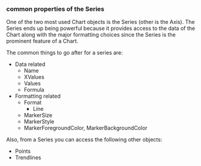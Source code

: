 ### common properties of the Series

One of the two most used Chart objects is the Series (other is the Axis). The Series ends up being powerful because it provides access to the data of the Chart along with the major formatting choices since the Series is the prominent feature of a Chart.

The common things to go after for a series are:

- Data related
  - Name
  - XValues
  - Values
  - Formula
- Formatting related
  - Format
    - Line
  - MarkerSize
  - MarkerStyle
  - MarkerForegroundColor, MarkerBackgroundColor

Also, from a Series you can access the following other objects:

- Points
- Trendlines

